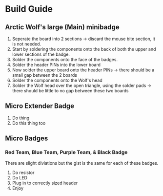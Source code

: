 # Build Guide
## Arctic Wolf's large (Main) minibadge

1. Seperate the board into 2 sections -> discard the mouse bite section, it is not needed.
2. Start by soldering the components onto the back of both the upper and lower sections of the badge.
3. Solder the components onto the face of the badges.
4. Solder the header PINs into the lower board
5. Now solder the upper board onto the header PINs -> there should be a small gap between the 2 boards
6. Solder the components onto the Wolf's head
7. Solder the Wolf head over the open triangle, using the solder pads -> there should be little to no gap between these two boards

## Micro Extender Badge
1. Do thing
2. Do this thing too

## Micro Badges
### Red Team, Blue Team, Purple Team, & Black Badge
There are slight diviations but the gist is the same for each of these badges.

1. Do resistor
2. Do LED
3. Plug in to correctly sized header
4. Enjoy



